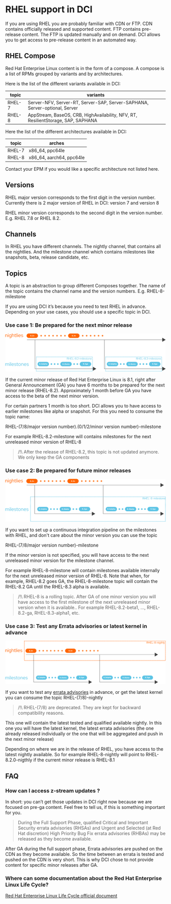 # RHEL support in DCI

If you are using RHEL you are probably familiar with CDN or FTP. CDN contains officially released and supported content. FTP contains pre-release content. The FTP is updated manually and on demand. DCI allows you to get access to pre-release content in an automated way.

## RHEL Compose

Red Hat Enterprise Linux content is in the form of a compose. A compose is a list of RPMs grouped by variants and by architectures.

Here is the list of the different variants available in DCI:

| topic | variants |
|--------|-----------------------------------------------------------------------------------|
| RHEL-7 | Server-NFV, Server-RT, Server-SAP, Server-SAPHANA, Server-optional, Server |
| RHEL-8 | AppStream, BaseOS, CRB, HighAvailability, NFV, RT, ResilientStorage, SAP, SAPHANA |

Here the list of the different architectures available in DCI:

| topic | arches |
|--------|--------------------------|
| RHEL-7 | x86_64, ppc64le |
| RHEL-8 | x86_64, aarch64, ppc64le |

Contact your EPM if you would like a specific architecture not listed here.

## Versions

RHEL major version corresponds to the first digit in the version number. Currently there is 2 major version of RHEL in DCI: version 7 and version 8

RHEL minor version corresponds to the second digit in the version number. E.g. RHEL 7.8 or RHEL 8.2.

## Channels

In RHEL you have different channels. The nightly channel, that contains all the nightlies. And the milestone channel which contains milestones like snapshots, beta, release candidate, etc.

## Topics

A topic is an abstraction to group different Composes together. The name of the topic contains the channel name and the version numbers. E.g. RHEL-8-milestone

If you are using DCI it’s because you need to test RHEL in advance. Depending on your use cases, you should use a specific topic in DCI.


### Use case 1: Be prepared for the next minor release


![rhel-8.x milestone](./rhel-8.x-milestone.png)

If the current minor release of Red Hat Enterprise Linux is 8.1, right after General Announcement (GA) you have 6 months to be prepared for the next minor release (RHEL-8.2). Approximately 1 month before GA you have access to the beta of the next minor version.

For certain partners 1 month is too short. DCI allows you to have access to earlier milestones like alpha or snapshot. For this you need to consume the topic name:

RHEL-(7/8/major version number).(0/1/2/minor version number)-milestone

For example RHEL-8.2-milestone will contains milestones for the next unreleased minor version of RHEL-8

> /!\ After the release of RHEL-8.2, this topic is not updated anymore. We only keep the GA components


### Use case 2: Be prepared for future minor releases


![rhel-8 milestone](./rhel-8-milestone.png)

If you want to set up a continuous integration pipeline on the milestones with RHEL, and don't care about the minor version you can use the topic

RHEL-(7/8/major version number)-milestone

If the minor version is not specified, you will have access to the next unreleased minor version for the milestone channel.

For example RHEL-8-milestone will contain milestones available internally for the next unreleased minor version of RHEL-8.  Note that when, for example, RHEL-8.2 goes GA, the RHEL-8-milestone topic will contain the RHEL-8.2 GA until the RHEL-8.3 alpha is available.

> /!\ RHEL-8 is a rolling topic. After GA of one minor version you will have access to the first milestone of the next unreleased minor version when it is available.. For example RHEL-8.2-beta1, ..., RHEL-8.2-ga, RHEL-8.3-alpha1, etc.


### Use case 3: Test any Errata advisories or latest kernel in advance

![rhel-8 nightly](./rhel-8-nightly.png)

If you want to test any [errata advisories](https://access.redhat.com/support/policy/updates/errata) in advance, or get the latest kernel you can consume the topic RHEL-(7/8)-nightly

> /!\ RHEL-(7/8) are deprecated. They are kept for backward compatibility reasons.

This one will contain the latest tested and qualified available nightly. In this one you will have the latest kernel, the latest errata advisories (the one already released individually or the one that will be aggregated and push in the next minor release)

Depending on where we are in the release of RHEL, you have access to the latest nightly available. So for example RHEL-8-nightly will point to RHEL-8.2.0-nigthly if the current minor release is RHEL-8.1


## FAQ

### How can I access z-stream updates ?

In short: you can’t get those updates in DCI right now because we are focused on pre-ga content. Feel free to tell us, if this is something important for you.

> During the Full Support Phase, qualified Critical and Important Security errata advisories (RHSAs) and Urgent and Selected (at Red Hat discretion) High Priority Bug Fix errata advisories (RHBAs) may be released as they become available.

After GA during the full support phase, Errata advisories are pushed on the CDN as they become available. So the time between an errata is tested and pushed on the CDN is very short. This is why DCI chose to not provide content for specific minor releases after GA.


### Where can some documentation about the Red Hat Enterprise Linux Life Cycle?

[Red Hat Enterprise Linux Life Cycle official document](https://access.redhat.com/support/policy/updates/errata)